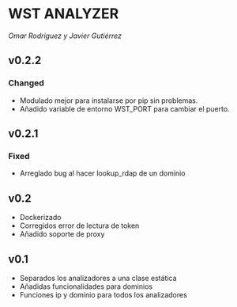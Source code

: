 # WST ANALYZER
*Omar Rodriguez y Javier Gutiérrez*
## v0.2.2
### Changed
- Modulado mejor para instalarse por pip sin problemas.
- Añadido variable de entorno WST_PORT para cambiar el puerto.

## v0.2.1
### Fixed
- Arreglado bug al hacer lookup_rdap de un dominio

## v0.2
- Dockerizado
- Corregidos error de lectura de token
- Añadido soporte de proxy

## v0.1
- Separados los analizadores a una clase estática
- Añadidas funcionalidades para dominios
- Funciones ip y dominio para todos los analizadores


